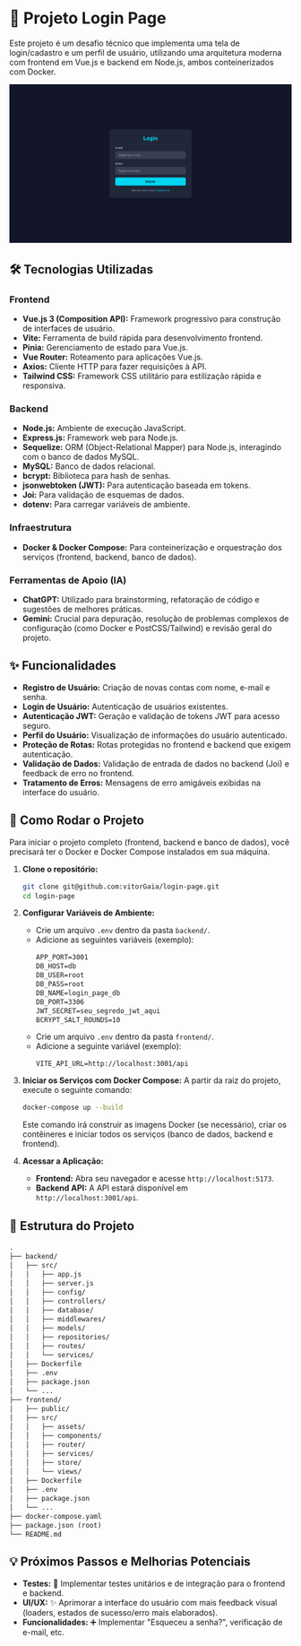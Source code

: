 # 🚀 Projeto Login Page

Este projeto é um desafio técnico que implementa uma tela de login/cadastro e um perfil de usuário, utilizando uma arquitetura moderna com frontend em Vue.js e backend em Node.js, ambos conteinerizados com Docker.

![Screenshot do Projeto](./frontend/src/assets/screeshot.png)

## 🛠️ Tecnologias Utilizadas

### Frontend
*   **Vue.js 3 (Composition API):** Framework progressivo para construção de interfaces de usuário.
*   **Vite:** Ferramenta de build rápida para desenvolvimento frontend.
*   **Pinia:** Gerenciamento de estado para Vue.js.
*   **Vue Router:** Roteamento para aplicações Vue.js.
*   **Axios:** Cliente HTTP para fazer requisições à API.
*   **Tailwind CSS:** Framework CSS utilitário para estilização rápida e responsiva.

### Backend
*   **Node.js:** Ambiente de execução JavaScript.
*   **Express.js:** Framework web para Node.js.
*   **Sequelize:** ORM (Object-Relational Mapper) para Node.js, interagindo com o banco de dados MySQL.
*   **MySQL:** Banco de dados relacional.
*   **bcrypt:** Biblioteca para hash de senhas.
*   **jsonwebtoken (JWT):** Para autenticação baseada em tokens.
*   **Joi:** Para validação de esquemas de dados.
*   **dotenv:** Para carregar variáveis de ambiente.

### Infraestrutura
*   **Docker & Docker Compose:** Para conteinerização e orquestração dos serviços (frontend, backend, banco de dados).

### Ferramentas de Apoio (IA)
*   **ChatGPT:** Utilizado para brainstorming, refatoração de código e sugestões de melhores práticas.
*   **Gemini:** Crucial para depuração, resolução de problemas complexos de configuração (como Docker e PostCSS/Tailwind) e revisão geral do projeto.

## ✨ Funcionalidades

*   **Registro de Usuário:** Criação de novas contas com nome, e-mail e senha.
*   **Login de Usuário:** Autenticação de usuários existentes.
*   **Autenticação JWT:** Geração e validação de tokens JWT para acesso seguro.
*   **Perfil do Usuário:** Visualização de informações do usuário autenticado.
*   **Proteção de Rotas:** Rotas protegidas no frontend e backend que exigem autenticação.
*   **Validação de Dados:** Validação de entrada de dados no backend (Joi) e feedback de erro no frontend.
*   **Tratamento de Erros:** Mensagens de erro amigáveis exibidas na interface do usuário.

## 🚀 Como Rodar o Projeto

Para iniciar o projeto completo (frontend, backend e banco de dados), você precisará ter o Docker e Docker Compose instalados em sua máquina.

1.  **Clone o repositório:**
    ```bash
    git clone git@github.com:vitorGaia/login-page.git
    cd login-page
    ```

2.  **Configurar Variáveis de Ambiente:**
    *   Crie um arquivo `.env` dentro da pasta `backend/`.
    *   Adicione as seguintes variáveis (exemplo):
        ```
        APP_PORT=3001
        DB_HOST=db
        DB_USER=root
        DB_PASS=root
        DB_NAME=login_page_db
        DB_PORT=3306
        JWT_SECRET=seu_segredo_jwt_aqui
        BCRYPT_SALT_ROUNDS=10
        ```
    *   Crie um arquivo `.env` dentro da pasta `frontend/`.
    *   Adicione a seguinte variável (exemplo):
        ```
        VITE_API_URL=http://localhost:3001/api
        ```

3.  **Iniciar os Serviços com Docker Compose:**
    A partir da raiz do projeto, execute o seguinte comando:
    ```bash
    docker-compose up --build
    ```
    Este comando irá construir as imagens Docker (se necessário), criar os contêineres e iniciar todos os serviços (banco de dados, backend e frontend).

4.  **Acessar a Aplicação:**
    *   **Frontend:** Abra seu navegador e acesse `http://localhost:5173`.
    *   **Backend API:** A API estará disponível em `http://localhost:3001/api`.

## 📂 Estrutura do Projeto

```
.
├── backend/
│   ├── src/
│   │   ├── app.js
│   │   ├── server.js
│   │   ├── config/
│   │   ├── controllers/
│   │   ├── database/
│   │   ├── middlewares/
│   │   ├── models/
│   │   ├── repositories/
│   │   ├── routes/
│   │   └── services/
│   ├── Dockerfile
│   ├── .env
│   ├── package.json
│   └── ...
├── frontend/
│   ├── public/
│   ├── src/
│   │   ├── assets/
│   │   ├── components/
│   │   ├── router/
│   │   ├── services/
│   │   ├── store/
│   │   └── views/
│   ├── Dockerfile
│   ├── .env
│   ├── package.json
│   └── ...
├── docker-compose.yaml
├── package.json (root)
└── README.md
```

## 💡 Próximos Passos e Melhorias Potenciais

*   **Testes:** 🧪 Implementar testes unitários e de integração para o frontend e backend.
*   **UI/UX:** ✨ Aprimorar a interface do usuário com mais feedback visual (loaders, estados de sucesso/erro mais elaborados).
*   **Funcionalidades:** ➕ Implementar "Esqueceu a senha?", verificação de e-mail, etc.
